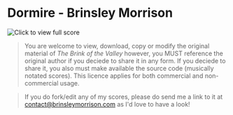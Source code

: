 # Dormire - Brinsley Morrison

![Click to view full score](https://user-images.githubusercontent.com/36922985/191555807-98430f41-b646-491d-bed2-01639d48c4dc.png)


> You are welcome to view, download, copy or modify the original material of *The Brink of the Valley* however, you MUST reference the original author if you deciede to share it in any form. If you deciede to share it, you also must make available the source code (musically notated scores). This licence applies for both commercial and non-commercial usage.

> If you do fork/edit any of my scores, please do send me a link to it at contact@brinsleymorrison.com as I'd love to have a look!
